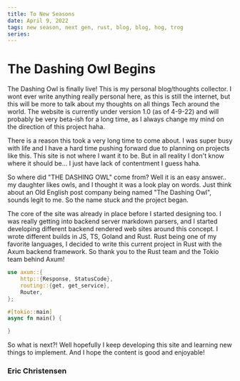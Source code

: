 ```yaml
---
title: To New Seasons
date: April 9, 2022
tags: new season, next gen, rust, blog, blog, hog, trog
series:
---
```


# The Dashing Owl Begins

The Dashing Owl is finally live! This is my personal blog/thoughts collector. I wont ever write anything really personal here, as this is still the internet, but this will be more to talk about my thoughts on all things Tech around the world. The website is currently under version 1.0 (as of 4-9-22) and will probably be very beta-ish for a long time, as I always change my mind on the direction of this project haha.

There is a reason this took a very long time to come about. I was super busy with life and I have a hard time pushing forward due to planning on projects like this. This site is not where I want it to be. But in all reality I don't know where it should be... I just have lack of contentment I guess haha.

So where did "THE DASHING OWL" come from? Well it is an easy answer.. my daughter likes owls, and I thought it was a look play on words. Just think about an Old English post company being named "The Dashing Owl", sounds legit to me. So the name stuck and the project began.

The core of the site was already in place before I started designing too. I was really getting into backend server markdown parsers, and I started developing different backend rendered web sites around this concept. I wrote different builds in JS, TS, Goland and Rust. Rust being one of my favorite languages, I decided to write this current project in Rust with the Axum backend framework. So thank you to the Rust team and the Tokio team behind Axum!

```rs
use axum::{
    http::{Response, StatusCode},
    routing::{get, get_service},
    Router,
};

#[tokio::main]
async fn main() {

}
```

So what is next?! Well hopefully I keep developing this site and learning new things to implement. And I hope the content is good and enjoyable!

### Eric Christensen
